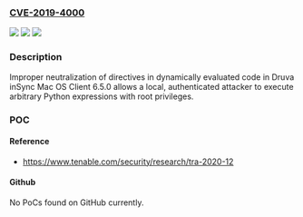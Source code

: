### [CVE-2019-4000](https://cve.mitre.org/cgi-bin/cvename.cgi?name=CVE-2019-4000)
![](https://img.shields.io/static/v1?label=Product&message=Druva%20inSync%20Mac%20OS%20Client&color=blue)
![](https://img.shields.io/static/v1?label=Version&message=6.5.0%20&color=brightgreen)
![](https://img.shields.io/static/v1?label=Vulnerability&message=Authenticated%20Python%20Code%20Injection&color=brightgreen)

### Description

Improper neutralization of directives in dynamically evaluated code in Druva inSync Mac OS Client 6.5.0 allows a local, authenticated attacker to execute arbitrary Python expressions with root privileges.

### POC

#### Reference
- https://www.tenable.com/security/research/tra-2020-12

#### Github
No PoCs found on GitHub currently.

